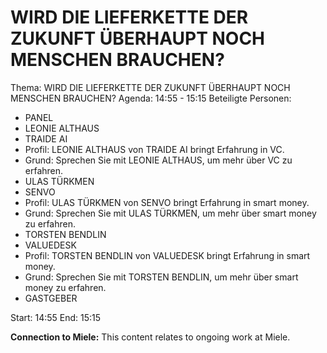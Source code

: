 # WIRD DIE LIEFERKETTE DER ZUKUNFT ÜBERHAUPT NOCH MENSCHEN BRAUCHEN?
Thema: WIRD DIE LIEFERKETTE DER ZUKUNFT ÜBERHAUPT NOCH MENSCHEN BRAUCHEN?
Agenda: 14:55 - 15:15
Beteiligte Personen:
- PANEL
- LEONIE ALTHAUS
- TRAIDE AI
- Profil: LEONIE ALTHAUS von TRAIDE AI bringt Erfahrung in VC.
- Grund: Sprechen Sie mit LEONIE ALTHAUS, um mehr über VC zu erfahren.
- ULAS TÜRKMEN
- SENVO
- Profil: ULAS TÜRKMEN von SENVO bringt Erfahrung in smart money.
- Grund: Sprechen Sie mit ULAS TÜRKMEN, um mehr über smart money zu erfahren.
- TORSTEN BENDLIN
- VALUEDESK
- Profil: TORSTEN BENDLIN von VALUEDESK bringt Erfahrung in smart money.
- Grund: Sprechen Sie mit TORSTEN BENDLIN, um mehr über smart money zu erfahren.
- GASTGEBER

Start: 14:55
End: 15:15

**Connection to Miele:** This content relates to ongoing work at Miele.
